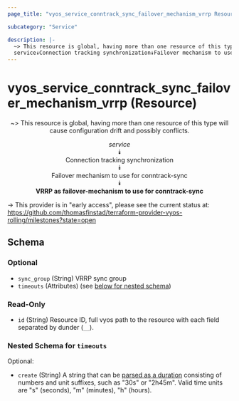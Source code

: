 ```yaml
---
page_title: "vyos_service_conntrack_sync_failover_mechanism_vrrp Resource - vyos"

subcategory: "Service"

description: |- 
  ~> This resource is global, having more than one resource of this type will cause configuration drift and possibly conflicts.
  service⯯Connection tracking synchronization⯯Failover mechanism to use for conntrack-sync⯯VRRP as failover-mechanism to use for conntrack-sync
---
```


# vyos_service_conntrack_sync_failover_mechanism_vrrp (Resource)
<center>

~> This resource is global, having more than one resource of this type will cause configuration drift and possibly conflicts.

*service*  
⯯  
Connection tracking synchronization  
⯯  
Failover mechanism to use for conntrack-sync  
⯯  
**VRRP as failover-mechanism to use for conntrack-sync**


</center>

-> This provider is in "early access", please see the current status at: https://github.com/thomasfinstad/terraform-provider-vyos-rolling/milestones?state=open

## Schema

### Optional

- `sync_group` (String) VRRP sync group
- `timeouts` (Attributes) (see [below for nested schema](#nestedatt--timeouts))

### Read-Only

- `id` (String) Resource ID, full vyos path to the resource with each field separated by dunder (`__`).

<a id="nestedatt--timeouts"></a>
### Nested Schema for `timeouts`

Optional:

- `create` (String) A string that can be [parsed as a duration](https://pkg.go.dev/time#ParseDuration) consisting of numbers and unit suffixes, such as &#34;30s&#34; or &#34;2h45m&#34;. Valid time units are &#34;s&#34; (seconds), &#34;m&#34; (minutes), &#34;h&#34; (hours).  
